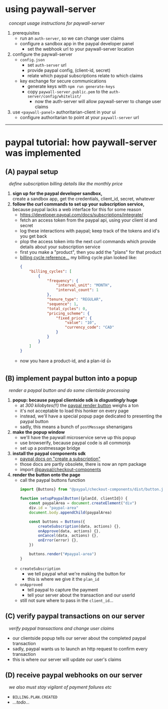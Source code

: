 
# using paywall-server

&nbsp;&nbsp; *concept usage instructions for paywall-server*

1. prerequisites
	- run an `auth-server`, so we can change user claims
	- configure a sandbox app in the paypal developer panel
		- set the webhook url to your paywall-server location
1. configure the paywall-server
	- `config.json`
		- set `auth-server` url
		- provide paypal config, (client-id, secret)
		- relate which paypal subscriptions relate to which claims
	- key exchange for secure communications
		- generate keys with `npm run generate-keys`
		- copy `paywall-server.public.pem` to the `auth-server/config/whitelist/`
			- now the auth-server will allow paywall-server to change user claims
1. use `<paywall-panel>` authoritarian-client in your ui
	- configure authoritarian to point at your `paywall-server` url

------

# paypal tutorial: how paywall-server was implemented

## (A) paypal setup
&nbsp;&nbsp; *define subscription billing details like the monthly price*

1. **sign up for the paypal developer sandbox,**  
	create a sandbox app, get the credentials, client_id, secret, whatever
1. **follow the curl commands to set up your subscription service,**  
	because paypal lacks a web interface for this for some reason
	- https://developer.paypal.com/docs/subscriptions/integrate/
	- fetch an access token from the paypal api, using your client id and secret
	- log these interactions with paypal; keep track of the tokens and id's you get back
	- plop the access token into the next curl commands which provide details about your subscription service
	- first you make a "product", then you add the "plans" for that product
	- [billing cycle reference...](https://developer.paypal.com/docs/api/subscriptions/v1/#definition-billing_cycle) my billing cycle plan looked like:
		```json
		{
			"billing_cycles": [
				{
					"frequency": {
						"interval_unit": "MONTH",
						"interval_count": 1
					},
					"tenure_type": "REGULAR",
					"sequence": 1,
					"total_cycles": 0,
					"pricing_scheme": {
						"fixed_price": {
							"value": "10",
							"currency_code": "CAD"
						}
					}
				}
			]
		}
		```
	- now you have a product-id, and a plan-id 👍

## (B) implement paypal button into a popup
&nbsp;&nbsp; *render a paypal button and do some clientside processing*

1. **popup: because paypal clientside sdk is *disgustingly* huge**
	- at *300 kilobytes(!!)* the [paypal render button](https://github.com/paypal/paypal-checkout-components/blob/master/dist/button.js) weighs a ton
	- it's not acceptable to load this honker on every page
	- instead, we'll have a special popup page dedicated to presenting the paypal button
	- sadly, this means a bunch of `postMessage` shenanigans
1. **make the popup window**
	- we'll have the paywall microservice serve up this popup
	- use browserify, because paypal code is all commonjs
	- set up a postmessage bridge
1. **install the paypal components sdk**
	- [paypal docs on "create a subscription"](https://developer.paypal.com/docs/subscriptions/integrate/#4-create-a-subscription)
	- those docs are partly obsolete, there is now an npm package
	- import [@paypal/checkout-components](https://github.com/paypal/paypal-checkout-components)
1. **render the button onto the page**
	- call the paypal buttons function
		```js
		import {Buttons} from "@paypal/checkout-components/dist/button.js"

		function setupPaypalButton({planId, clientId}) {
			const paypalArea = document.createElement("div")
			div.id = "paypal-area"
			document.body.appendChild(paypalArea)

			const buttons = Buttons({
				createSubscription(data, actions) {},
				onApprove(data, actions) {},
				onCancel(data, actions) {},
				onError(error) {},
			})

			buttons.render("#paypal-area")
		}
		```
	- `createSubscription`
		- we tell paypal what we're making the button for
		- this is where we give it the `plan_id`
	- `onApproved`
		- tell paypal to capture the payment
		- tell your server about the transaction and our userId
	- still not sure where to pass in the `client_id`...

## (C) verify paypal transactions on our server
&nbsp;&nbsp; *verify paypal transactions and change user claims*

- our clientside popup tells our server about the completed paypal transaction
- sadly, paypal wants us to launch an http request to confirm every transaction
- this is where our server will update our user's claims

## (D) receive paypal webhooks on our server
&nbsp;&nbsp; *we also must stay vigilant of payment failures etc*

- `BILLING.PLAN.CREATED`
- *...todo...*
